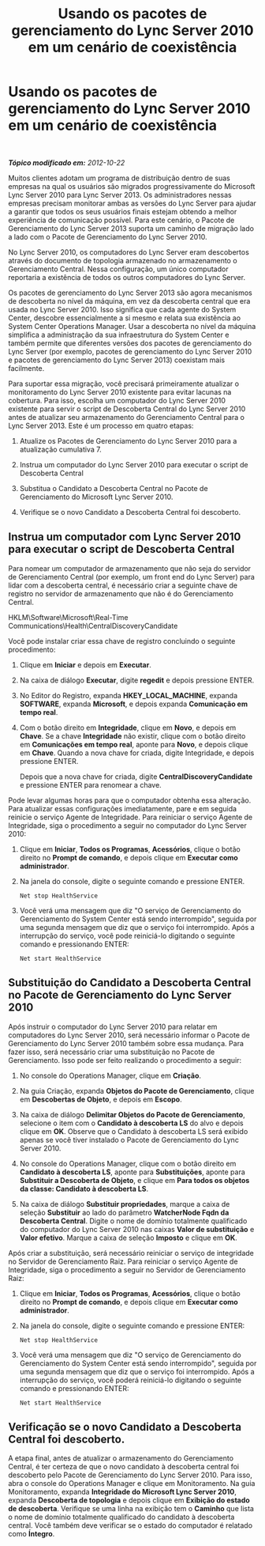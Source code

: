 ﻿---
title: Usando os pacotes de gerenciamento do Lync Server 2010 em um cenário de coexistência
TOCTitle: Usando os pacotes de gerenciamento do Lync Server 2010 em um cenário de coexistência
ms:assetid: 8b792503-bd88-47fe-9d97-b071e8d429a5
ms:mtpsurl: https://technet.microsoft.com/pt-br/library/JJ205078(v=OCS.15)
ms:contentKeyID: 49307406
ms.date: 05/19/2016
mtps_version: v=OCS.15
ms.translationtype: HT
---

# Usando os pacotes de gerenciamento do Lync Server 2010 em um cenário de coexistência

 

_**Tópico modificado em:** 2012-10-22_

Muitos clientes adotam um programa de distribuição dentro de suas empresas na qual os usuários são migrados progressivamente do Microsoft Lync Server 2010 para Lync Server 2013. Os administradores nessas empresas precisam monitorar ambas as versões do Lync Server para ajudar a garantir que todos os seus usuários finais estejam obtendo a melhor experiência de comunicação possível. Para este cenário, o Pacote de Gerenciamento do Lync Server 2013 suporta um caminho de migração lado a lado com o Pacote de Gerenciamento do Lync Server 2010.

No Lync Server 2010, os computadores do Lync Server eram descobertos através do documento de topologia armazenado no armazenamento o Gerenciamento Central. Nessa configuração, um único computador reportaria a existência de todos os outros computadores do Lync Server.

Os pacotes de gerenciamento do Lync Server 2013 são agora mecanismos de descoberta no nível da máquina, em vez da descoberta central que era usada no Lync Server 2010. Isso significa que cada agente do System Center, descobre essencialmente a si mesmo e relata sua existência ao System Center Operations Manager. Usar a descoberta no nível da máquina simplifica a administração da sua infraestrutura do System Center e também permite que diferentes versões dos pacotes de gerenciamento do Lync Server (por exemplo, pacotes de gerenciamento do Lync Server 2010 e pacotes de gerenciamento do Lync Server 2013) coexistam mais facilmente.

Para suportar essa migração, você precisará primeiramente atualizar o monitoramento do Lync Server 2010 existente para evitar lacunas na cobertura. Para isso, escolha um computador do Lync Server 2010 existente para servir o script de Descoberta Central do Lync Server 2010 antes de atualizar seu armazenamento do Gerenciamento Central para o Lync Server 2013. Este é um processo em quatro etapas:

1.  Atualize os Pacotes de Gerenciamento do Lync Server 2010 para a atualização cumulativa 7.

2.  Instrua um computador do Lync Server 2010 para executar o script de Descoberta Central

3.  Substitua o Candidato a Descoberta Central no Pacote de Gerenciamento do Microsoft Lync Server 2010.

4.  Verifique se o novo Candidato a Descoberta Central foi descoberto.

## Instrua um computador com Lync Server 2010 para executar o script de Descoberta Central

Para nomear um computador de armazenamento que não seja do servidor de Gerenciamento Central (por exemplo, um front end do Lync Server) para lidar com a descoberta central, é necessário criar a seguinte chave de registro no servidor de armazenamento que não é do Gerenciamento Central.

HKLM\\Software\\Microsoft\\Real-Time Communications\\Health\\CentralDiscoveryCandidate

Você pode instalar criar essa chave de registro concluindo o seguinte procedimento:

1.  Clique em **Iniciar** e depois em **Executar**.

2.  Na caixa de diálogo **Executar**, digite **regedit** e depois pressione ENTER.

3.  No Editor do Registro, expanda **HKEY\_LOCAL\_MACHINE**, expanda **SOFTWARE**, expanda **Microsoft**, e depois expanda **Comunicação em tempo real**.

4.  Com o botão direito em **Integridade**, clique em **Novo**, e depois em **Chave**. Se a chave **Integridade** não existir, clique com o botão direito em **Comunicações em tempo real**, aponte para **Novo**, e depois clique em **Chave**. Quando a nova chave for criada, digite Integridade, e depois pressione ENTER.
    
    Depois que a nova chave for criada, digite **CentralDiscoveryCandidate** e pressione ENTER para renomear a chave.

Pode levar algumas horas para que o computador obtenha essa alteração. Para atualizar essas configurações imediatamente, pare e em seguida reinicie o serviço Agente de Integridade. Para reiniciar o serviço Agente de Integridade, siga o procedimento a seguir no computador do Lync Server 2010:

1.  Clique em **Iniciar**, **Todos os Programas**, **Acessórios**, clique o botão direito no **Prompt de comando**, e depois clique em **Executar como administrador**.

2.  Na janela do console, digite o seguinte comando e pressione ENTER.
    
        Net stop HealthService

3.  Você verá uma mensagem que diz "O serviço de Gerenciamento do Gerenciamento do System Center está sendo interrompido", seguida por uma segunda mensagem que diz que o serviço foi interrompido. Após a interrupção do serviço, você pode reiniciá-lo digitando o seguinte comando e pressionando ENTER:
    
        Net start HealthService

## Substituição do Candidato a Descoberta Central no Pacote de Gerenciamento do Lync Server 2010

Após instruir o computador do Lync Server 2010 para relatar em computadores do Lync Server 2010, será necessário informar o Pacote de Gerenciamento do Lync Server 2010 também sobre essa mudança. Para fazer isso, será necessário criar uma substituição no Pacote de Gerenciamento. Isso pode ser feito realizando o procedimento a seguir:

1.  No console do Operations Manager, clique em **Criação**.

2.  Na guia Criação, expanda **Objetos do Pacote de Gerenciamento**, clique em **Descobertas de Objeto**, e depois em **Escopo**.

3.  Na caixa de diálogo **Delimitar Objetos do Pacote de Gerenciamento**, selecione o item com o **Candidato à descoberta LS** do alvo e depois clique em **OK**. Observe que o Candidato à descoberta LS será exibido apenas se você tiver instalado o Pacote de Gerenciamento do Lync Server 2010.

4.  No console do Operations Manager, clique com o botão direito em **Candidato à descoberta LS**, aponte para **Substituições**, aponte para **Substituir a Descoberta de Objeto**, e clique em **Para todos os objetos da classe: Candidato à descoberta LS**.

5.  Na caixa de diálogo **Substituir propriedades**, marque a caixa de seleção **Substituir** ao lado do parâmetro **WatcherNode Fqdn da Descoberta Central**. Digite o nome de domínio totalmente qualificado do computador do Lync Server 2010 nas caixas **Valor de substituição** e **Valor efetivo**. Marque a caixa de seleção **Imposto** e clique em **OK**.

Após criar a substituição, será necessário reiniciar o serviço de integridade no Servidor de Gerenciamento Raiz. Para reiniciar o serviço Agente de Integridade, siga o procedimento a seguir no Servidor de Gerenciamento Raiz:

1.  Clique em **Iniciar**, **Todos os Programas**, **Acessórios**, clique o botão direito no **Prompt de comando**, e depois clique em **Executar como administrador**.

2.  Na janela do console, digite o seguinte comando e pressione ENTER:
    
        Net stop HealthService

3.  Você verá uma mensagem que diz "O serviço de Gerenciamento do Gerenciamento do System Center está sendo interrompido", seguida por uma segunda mensagem que diz que o serviço foi interrompido. Após a interrupção do serviço, você poderá reiniciá-lo digitando o seguinte comando e pressionando ENTER:
    
        Net start HealthService

## Verificação se o novo Candidato a Descoberta Central foi descoberto.

A etapa final, antes de atualizar o armazenamento do Gerenciamento Central, é ter certeza de que o novo candidato à descoberta central foi descoberto pelo Pacote de Gerenciamento do Lync Server 2010. Para isso, abra o console do Operations Manager e clique em Monitoramento. Na guia Monitoramento, expanda **Integridade do Microsoft Lync Server 2010**, expanda **Descoberta de topologia** e depois clique em **Exibição do estado de descoberta**. Verifique se uma linha na exibição tem o **Caminho** que lista o nome de domínio totalmente qualificado do candidato à descoberta central. Você também deve verificar se o estado do computador é relatado como **Íntegro**.

